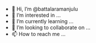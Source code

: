- 👋 Hi, I’m @battalaramanjulu
- 👀 I’m interested in ...
- 🌱 I’m currently learning ...
- 💞️ I’m looking to collaborate on ...
- 📫 How to reach me ...

<!---
battalaramanjulu/battalaramanjulu is a ✨ special ✨ repository because its `README.md` (this file) appears on your GitHub profile.
You can click the Preview link to take a look at your changes.
--->
